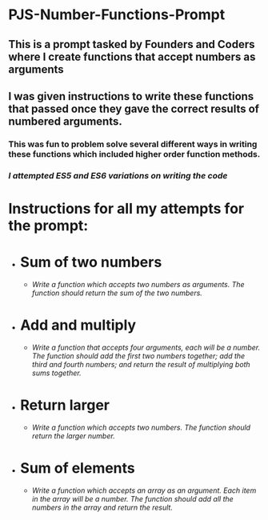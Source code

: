 # PJS-Number-Functions-Prompt

## This is a prompt tasked by Founders and Coders where I create functions that accept numbers as arguments 

## I was given instructions to write these functions that passed once they gave the correct results of numbered arguments. 

### This was fun to problem solve several different ways in writing these functions which included higher order function methods.

### *I attempted ES5 and ES6 variations on writing the code*

# **Instructions for all my attempts for the prompt:**

- # **Sum of two numbers**
    - *Write a function which accepts two numbers as arguments. The function should return the sum of the two numbers.*

- # **Add and multiply**
    - *Write a function that accepts four arguments, each will be a number. The function should add the first two numbers together; add the third and fourth numbers; and return the result of multiplying both sums together.*

- # **Return larger**
    - *Write a function which accepts two numbers. The function should return the larger number.*

- # **Sum of elements**
    - *Write a function which accepts an array as an argument. Each item in the array will be a number. The function should add all the numbers in the array and return the result.*


